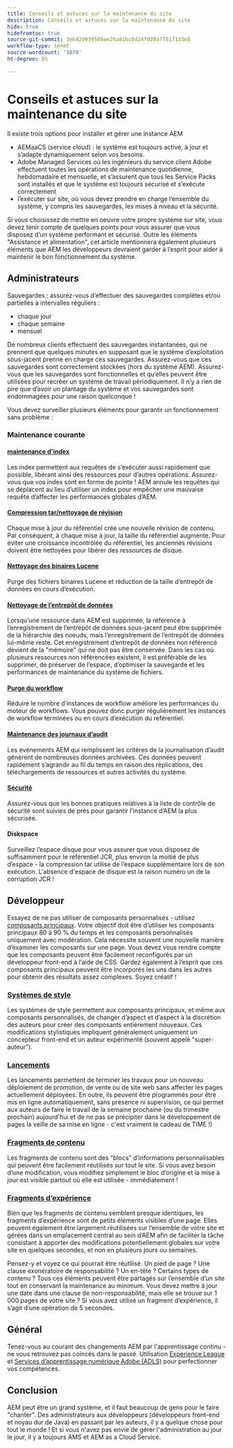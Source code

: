 ```yaml
---
title: Conseils et astuces sur la maintenance du site
description: Conseils et astuces sur la maintenance du site
hide: true
hidefromtoc: true
source-git-commit: 3eb429039589ae26a81bc6d24f020a77517133e8
workflow-type: tm+mt
source-wordcount: '1070'
ht-degree: 8%

---
```



# Conseils et astuces sur la maintenance du site

Il existe trois options pour installer et gérer une instance AEM

* AEMaaCS (service cloud) : le système est toujours activé, à jour et s’adapte dynamiquement selon vos besoins.
* Adobe Managed Services où les ingénieurs du service client Adobe effectuent toutes les opérations de maintenance quotidienne, hebdomadaire et mensuelle, et s’assurent que tous les Service Packs sont installés et que le système est toujours sécurisé et s’exécute correctement
* l’exécuter sur site, où vous devez prendre en charge l’ensemble du système, y compris les sauvegardes, les mises à niveau et la sécurité.

Si vous choisissez de mettre en oeuvre votre propre système sur site, vous devez tenir compte de quelques points pour vous assurer que vous disposez d’un système performant et sécurisé. Outre les éléments &quot;Assistance et alimentation&quot;, cet article mentionnera également plusieurs éléments que AEM les développeurs devraient garder à l’esprit pour aider à maintenir le bon fonctionnement du système.

## Administrateurs

Sauvegardes : assurez-vous d’effectuer des sauvegardes complètes et/ou partielles à intervalles réguliers :

* chaque jour
* chaque semaine
* mensuel

De nombreux clients effectuent des sauvegardes instantanées, qui ne prennent que quelques minutes en supposant que le système d’exploitation sous-jacent prenne en charge ces sauvegardes. Assurez-vous que ces sauvegardes sont correctement stockées (hors du système AEM). Assurez-vous que les sauvegardes sont fonctionnelles et qu’elles peuvent être utilisées pour recréer un système de travail périodiquement. Il n’y a rien de pire que d’avoir un plantage du système et vos sauvegardes sont endommagées pour une raison quelconque !

Vous devez surveiller plusieurs éléments pour garantir un fonctionnement sans problème :

### Maintenance courante

#### [maintenance d&#39;index](https://experienceleague.adobe.com/docs/experience-manager-65/deploying/practices/best-practices-for-queries-and-indexing.html?lang=fr)

Les index permettent aux requêtes de s’exécuter aussi rapidement que possible, libérant ainsi des ressources pour d’autres opérations. Assurez-vous que vos index sont en forme de pointe ! AEM annule les requêtes qui se déplacent au lieu d’utiliser un index pour empêcher une mauvaise requête d’affecter les performances globales d’AEM.

#### [Compression tar/nettoyage de révision](https://experienceleague.adobe.com/docs/experience-manager-65/deploying/deploying/revision-cleanup.html?lang=en)

Chaque mise à jour du référentiel crée une nouvelle révision de contenu. Par conséquent, à chaque mise à jour, la taille du référentiel augmente. Pour éviter une croissance incontrôlée du référentiel, les anciennes révisions doivent être nettoyées pour libérer des ressources de disque.

#### [Nettoyage des binaires Lucene](https://experienceleague.adobe.com/docs/experience-manager-64/administering/operations/operations-dashboard.html?lang=en#automated-maintenance-tasks)

Purge des fichiers binaires Lucene et réduction de la taille d’entrepôt de données en cours d’exécution.

#### [Nettoyage de l’entrepôt de données](https://experienceleague.adobe.com/docs/experience-manager-64/administering/operations/data-store-garbage-collection.html?lang=en)

Lorsqu’une ressource dans AEM est supprimée, la référence à l’enregistrement de l’entrepôt de données sous-jacent peut être supprimée de la hiérarchie des noeuds, mais l’enregistrement de l’entrepôt de données lui-même reste. Cet enregistrement d’entrepôt de données non référencé devient de la &quot;mémoire&quot; qui ne doit pas être conservée. Dans les cas où plusieurs ressources non référencées existent, il est préférable de les supprimer, de préserver de l’espace, d’optimiser la sauvegarde et les performances de maintenance du système de fichiers.

#### [Purge du workflow](https://experienceleague.adobe.com/docs/experience-manager-64/administering/operations/workflows-administering.html?lang=en)

Réduire le nombre d’instances de workflow améliore les performances du moteur de workflows. Vous pouvez donc purger régulièrement les instances de workflow terminées ou en cours d’exécution du référentiel.

#### [Maintenance des journaux d’audit](https://experienceleague.adobe.com/docs/experience-manager-64/administering/operations/operations-audit-log.html?lang=en)

Les événements AEM qui remplissent les critères de la journalisation d’audit génèrent de nombreuses données archivées. Ces données peuvent rapidement s’agrandir au fil du temps en raison des réplications, des téléchargements de ressources et autres activités du système.

#### [Sécurité](https://experienceleague.adobe.com/docs/experience-manager-65/administering/security/security-checklist.html?lang=fr)

Assurez-vous que les bonnes pratiques relatives à la liste de contrôle de sécurité sont suivies de près pour garantir l’instance d’AEM la plus sécurisée.

#### Diskspace

Surveillez l’espace disque pour vous assurer que vous disposez de suffisamment pour le référentiel JCR, plus environ la moitié de plus d’espace - la compression tar utilise de l’espace supplémentaire lors de son exécution. L&#39;absence d&#39;espace de disque est la raison numéro un de la corruption JCR !

## Développeur

Essayez de ne pas utiliser de composants personnalisés - utilisez [composants principaux](https://www.aemcomponents.dev/). Votre objectif doit être d’utiliser les composants principaux 80 à 90 % du temps et les composants personnalisés uniquement avec modération. Cela nécessite souvent une nouvelle manière d’examiner les composants sur une page. Vous devez vous rendre compte que les composants peuvent être facilement reconfigurés par un développeur front-end à l’aide de CSS. Gardez également à l’esprit que ces composants principaux peuvent être incorporés les uns dans les autres pour obtenir des résultats assez complexes. Soyez créatif !

### [Systèmes de style](https://experienceleague.adobe.com/docs/experience-manager-65/authoring/siteandpage/style-system.html?lang=en)

Les systèmes de style permettent aux composants principaux, et même aux composants personnalisés, de changer d’aspect et d’aspect à la discrétion des auteurs pour créer des composants entièrement nouveaux. Ces modifications stylistiques impliquent généralement uniquement un concepteur front-end et un auteur expérimenté (souvent appelé &quot;super-auteur&quot;).

### [Lancements](https://experienceleague.adobe.com/docs/experience-manager-cloud-service/content/sites/authoring/launches/overview.html?lang=en)

Les lancements permettent de terminer les travaux pour un nouveau déploiement de promotion, de vente ou de site web sans affecter les pages actuellement déployées. En outre, ils peuvent être programmés pour être mis en ligne automatiquement, sans présence ni supervision, ce qui permet aux auteurs de faire le travail de la semaine prochaine (ou du trimestre prochain) aujourd&#39;hui et de ne pas se précipiter dans le développement de pages la veille de sa mise en ligne - c&#39;est vraiment le cadeau de TIME !)

### [Fragments de contenu](https://experienceleague.adobe.com/docs/experience-manager-64/assets/fragments/content-fragments.html?lang=en)

Les fragments de contenu sont des &quot;blocs&quot; d’informations personnalisables qui peuvent être facilement réutilisés sur tout le site. Si vous avez besoin d’une modification, vous modifiez simplement le bloc d’origine et la mise à jour est visible partout où elle est utilisée - immédiatement !

### [Fragments d’expérience](https://experienceleague.adobe.com/docs/experience-manager-learn/sites/experience-fragments/experience-fragments-feature-video-use.html?lang=en)

Bien que les fragments de contenu semblent presque identiques, les fragments d’expérience sont de petits éléments visibles d’une page. Elles peuvent également être largement réutilisées sur l’ensemble de votre site et gérées dans un emplacement central au sein d’AEM afin de faciliter la tâche consistant à apporter des modifications potentiellement globales sur votre site en quelques secondes, et non en plusieurs jours ou semaines.

Pensez-y et voyez ce qui pourrait être réutilisé. Un pied de page ? Une clause exonératoire de responsabilité ? Un en-tête ? Certains types de contenu ? Tous ces éléments peuvent être partagés sur l’ensemble d’un site tout en conservant la maintenance au minimum. Vous devez mettre à jour une date dans une clause de non-responsabilité, mais elle se trouve sur 1 000 pages de votre site ? Si vous avez utilisé un fragment d’expérience, il s’agit d’une opération de 5 secondes.

## Général

Tenez-vous au courant des changements AEM par l&#39;apprentissage continu - ne vous retrouvez pas coincés dans le passé. Utilisation [Experience League](https://experienceleague.adobe.com/docs/experience-manager-learn/sites/overview.html?lang=en) et [Services d’apprentissage numérique Adobe (ADLS)](https://learning.adobe.com/) pour perfectionner vos compétences.

## Conclusion

AEM peut être un grand système, et il faut beaucoup de gens pour le faire &quot;chanter&quot;. Des administrateurs aux développeurs (développeurs front-end et noyau dur de Java) en passant par les auteurs, il y a quelque chose pour tout le monde ! Et si vous n&#39;avez pas envie de gérer l&#39;administration au jour le jour, il y a toujours AMS et AEM as a Cloud Service.
